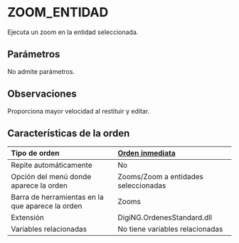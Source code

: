 # ZOOM\_ENTIDAD

Ejecuta un zoom en la entidad seleccionada.

## Parámetros

No admite parámetros.

## Observaciones

Proporciona mayor velocidad al restituir y editar.

## Características de la orden

| Tipo de orden | [Orden inmediata](zoom-entidad.md) |
| :--- | :--- |
| Repite automáticamente | No |
| Opción del menú donde aparece la orden | Zooms/Zoom a entidades seleccionadas |
| Barra de herramientas en la que aparece la orden | Zooms |
| Extensión | DigiNG.OrdenesStandard.dll |
| Variables relacionadas | No tiene variables relacionadas |

